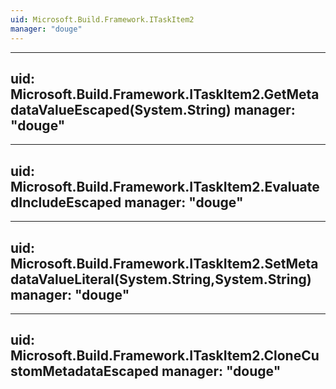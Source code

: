 ```yaml
---
uid: Microsoft.Build.Framework.ITaskItem2
manager: "douge"
---
```


---
uid: Microsoft.Build.Framework.ITaskItem2.GetMetadataValueEscaped(System.String)
manager: "douge"
---

---
uid: Microsoft.Build.Framework.ITaskItem2.EvaluatedIncludeEscaped
manager: "douge"
---

---
uid: Microsoft.Build.Framework.ITaskItem2.SetMetadataValueLiteral(System.String,System.String)
manager: "douge"
---

---
uid: Microsoft.Build.Framework.ITaskItem2.CloneCustomMetadataEscaped
manager: "douge"
---
